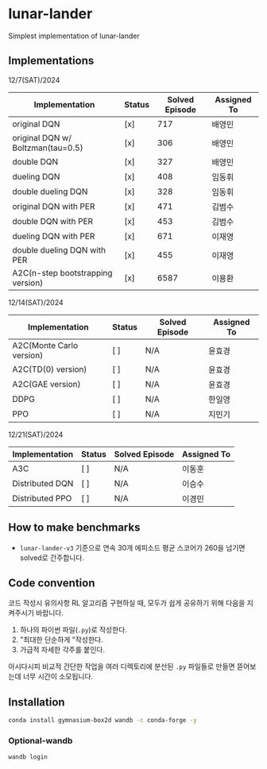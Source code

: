 # lunar-lander

Simplest implementation of lunar-lander

## Implementations

12/7(SAT)/2024

| Implementation                   | Status | Solved Episode | Assigned To |
|----------------------------------|--------|----------------|-------------|
| original DQN                     | [x]    | 717            | 배영민        |
| original DQN w/ Boltzman(tau=0.5)| [x]    | 306            | 배영민        |
| double DQN                       | [x]    | 327            | 배영민        |
| dueling DQN                      | [x]    | 408            | 임동휘        |
| double dueling DQN               | [x]    | 328            | 임동휘        |
| original DQN with PER            | [x]    | 471            | 김범수        |
| double DQN with PER              | [x]    | 453            | 김범수        |
| dueling DQN with PER             | [x]    | 671            | 이재영        |
| double dueling DQN with PER      | [x]    | 455            | 이재영        |
| A2C(n-step bootstrapping version)| [x]    | 6587           | 이용환        |

12/14(SAT)/2024

| Implementation                  | Status | Solved Episode | Assigned To |
|---------------------------------|--------|----------------|-------------|
| A2C(Monte Carlo version)        | [ ]    | N/A            | 윤효경        |
| A2C(TD(0) version)              | [ ]    | N/A            | 윤효경        |
| A2C(GAE version)                | [ ]    | N/A            | 윤효경        |
| DDPG                            | [ ]    | N/A            | 한일영        |
| PPO                             | [ ]    | N/A            | 지민기        |

12/21(SAT)/2024

| Implementation                  | Status | Solved Episode | Assigned To |
|---------------------------------|--------|----------------|-------------|
| A3C                             | [ ]    | N/A            | 이동훈      |
| Distributed DQN                 | [ ]    | N/A            | 이승수      |
| Distributed PPO                 | [ ]    | N/A            | 이경민      |

## How to make benchmarks

- `lunar-lander-v3` 기준으로 연속 30개 에피소드 평균 스코어가 260을 넘기면 solved로 간주합니다.

## Code convention

코드 작성시 유의사항
RL 알고리즘 구현하실 때, 모두가 쉽게 공유하기 위해 다음을 지켜주시기 바랍니다.

1. 하나의 파이썬 파일(`.py`)로 작성한다.
2. "최대한 단순하게 "작성한다.
3. 가급적 자세한 각주를 붙인다.

아시다시피 비교적 간단한 작업을 여러 디렉토리에 분산된 `.py` 파일들로 만들면 뜯어보는데 너무 시간이 소모됩니다. 

## Installation

```bash
conda install gymnasium-box2d wandb -c conda-forge -y
```

### Optional-wandb

```
wandb login
```
